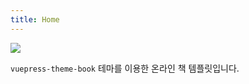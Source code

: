 ```yaml
---
title: Home
---
```


![](https://via.placeholder.com/640x80)

`vuepress-theme-book` 테마를 이용한 온라인 책 템플릿입니다.
